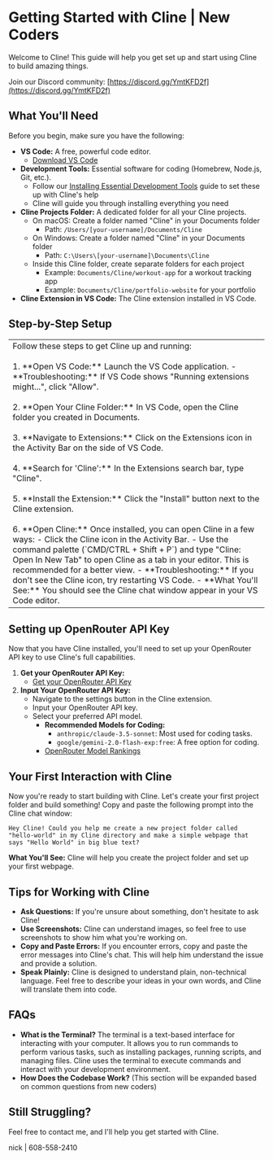 # Getting Started with Cline | New Coders

Welcome to Cline! This guide will help you get set up and start using Cline to build amazing things.

Join our Discord community: [https://discord.gg/YmtKFD2f](https://discord.gg/YmtKFD2f)

## What You'll Need

Before you begin, make sure you have the following:

-   **VS Code:** A free, powerful code editor.
    -   [Download VS Code](https://code.visualstudio.com/)
-   **Development Tools:** Essential software for coding (Homebrew, Node.js, Git, etc.).
    -   Follow our [Installing Essential Development Tools](installing-dev-essentials.md) guide to set these up with Cline's help
    -   Cline will guide you through installing everything you need
-   **Cline Projects Folder:** A dedicated folder for all your Cline projects.
    - On macOS: Create a folder named "Cline" in your Documents folder
      - Path: `/Users/[your-username]/Documents/Cline`
    - On Windows: Create a folder named "Cline" in your Documents folder
      - Path: `C:\Users\[your-username]\Documents\Cline`
    - Inside this Cline folder, create separate folders for each project
      - Example: `Documents/Cline/workout-app` for a workout tracking app
      - Example: `Documents/Cline/portfolio-website` for your portfolio
-   **Cline Extension in VS Code:** The Cline extension installed in VS Code.

## Step-by-Step Setup

<table>
  <tr>
    <td valign="top">
      Follow these steps to get Cline up and running:
      <br><br>
      1.  **Open VS Code:** Launch the VS Code application.
          -   **Troubleshooting:** If VS Code shows "Running extensions might...", click "Allow".
      <br><br>
      2.  **Open Your Cline Folder:** In VS Code, open the Cline folder you created in Documents.
      <br><br>
      3.  **Navigate to Extensions:** Click on the Extensions icon in the Activity Bar on the side of VS Code.
      <br><br>
      4.  **Search for 'Cline':** In the Extensions search bar, type "Cline".
      <br><br>
      5.  **Install the Extension:** Click the "Install" button next to the Cline extension.
      <br><br>
      6.  **Open Cline:** Once installed, you can open Cline in a few ways:
          -   Click the Cline icon in the Activity Bar.
          -   Use the command palette (`CMD/CTRL + Shift + P`) and type "Cline: Open In New Tab" to open Cline as a tab in your editor. This is recommended for a better view.
              -   **Troubleshooting:** If you don't see the Cline icon, try restarting VS Code.
          -   **What You'll See:** You should see the Cline chat window appear in your VS Code editor.
    </td>
  </tr>
</table>

## Setting up OpenRouter API Key

Now that you have Cline installed, you'll need to set up your OpenRouter API key to use Cline's full capabilities.

1.  **Get your OpenRouter API Key:**
    -   [Get your OpenRouter API Key](https://openrouter.ai/)
2.  **Input Your OpenRouter API Key:**
    -   Navigate to the settings button in the Cline extension.
    -   Input your OpenRouter API key.
    -   Select your preferred API model.
        -   **Recommended Models for Coding:**
            -   `anthropic/claude-3.5-sonnet`: Most used for coding tasks.
            -   `google/gemini-2.0-flash-exp:free`: A free option for coding.
        -   [OpenRouter Model Rankings](https://openrouter.ai/rankings/programming)

## Your First Interaction with Cline

Now you're ready to start building with Cline. Let's create your first project folder and build something! Copy and paste the following prompt into the Cline chat window:

```
Hey Cline! Could you help me create a new project folder called "hello-world" in my Cline directory and make a simple webpage that says "Hello World" in big blue text?
```

**What You'll See:** Cline will help you create the project folder and set up your first webpage.

## Tips for Working with Cline

-   **Ask Questions:** If you're unsure about something, don't hesitate to ask Cline!
-   **Use Screenshots:** Cline can understand images, so feel free to use screenshots to show him what you're working on.
-   **Copy and Paste Errors:** If you encounter errors, copy and paste the error messages into Cline's chat. This will help him understand the issue and provide a solution.
-   **Speak Plainly:** Cline is designed to understand plain, non-technical language. Feel free to describe your ideas in your own words, and Cline will translate them into code.

## FAQs

-   **What is the Terminal?** The terminal is a text-based interface for interacting with your computer. It allows you to run commands to perform various tasks, such as installing packages, running scripts, and managing files. Cline uses the terminal to execute commands and interact with your development environment.
-   **How Does the Codebase Work?** (This section will be expanded based on common questions from new coders)

## Still Struggling?

Feel free to contact me, and I'll help you get started with Cline.

nick | 608-558-2410
